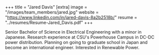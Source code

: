 +++
title = "Jared Davis"
[extra]
image = "/images/team_members/jared.jpg"
website = "https://www.linkedin.com/in/jared-davis-8a2b2518b/"
resume = "../resumes/Resume-Jared_Davis.pdf"
+++

Senior Bachelor of Science in Electrical Engineering with a minor in Japanese. Research experience at CSU's Powerhouse Campus in DC-DC power distribution. Planning on going to graduate school in Japan and become an international engineer. Interested in Renewable Power.

